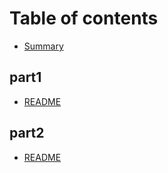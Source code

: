 # Table of contents

* [Summary](README.md)

## part1

* [README](part1/untitled.md)

## part2

* [README](part2/untitled.md)

